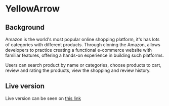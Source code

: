 # YellowArrow
## Background 
Amazon is the world's most popular online shopping platform, it's has lots of categories with different products. Through cloning the Amazon, allows developers to practice creating a functional e-commerce website with familiar features, offering a hands-on experience in building such platforms.

Users can search product by name or categories, choose products to cart, review and rating the products, view the shopping and review history.

## Live version 
Live version can be seen on <a href='https://yellow-arrow.onrender.com/'>this link</a>
